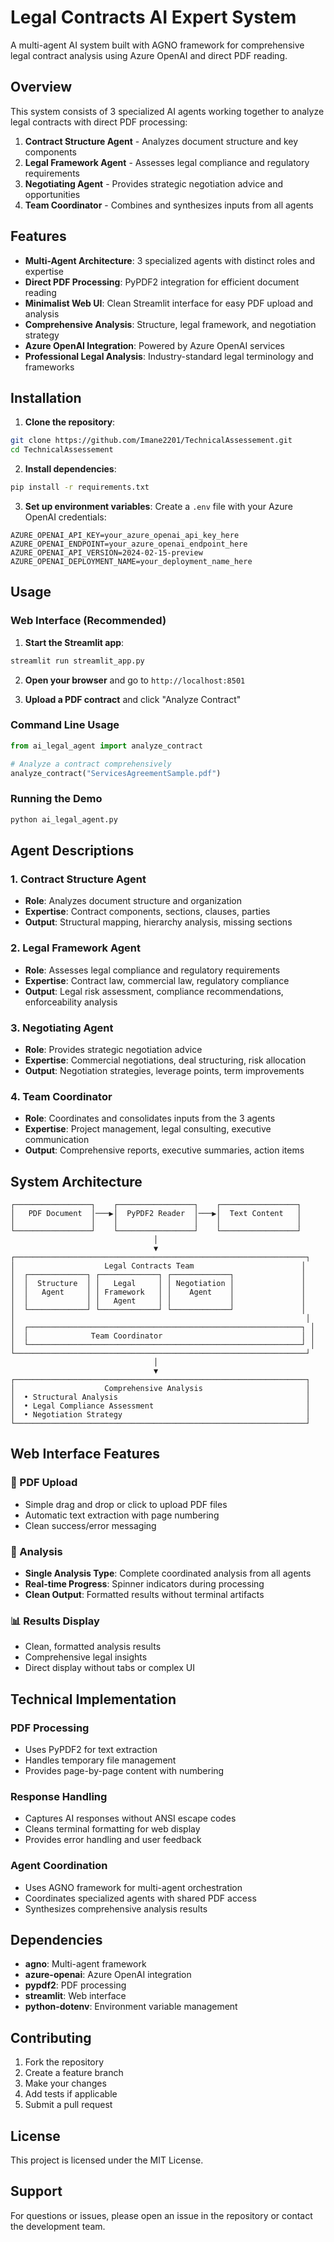 # Legal Contracts AI Expert System

A multi-agent AI system built with AGNO framework for comprehensive legal contract analysis using Azure OpenAI and direct PDF reading.

## Overview

This system consists of 3 specialized AI agents working together to analyze legal contracts with direct PDF processing:

1. **Contract Structure Agent** - Analyzes document structure and key components
2. **Legal Framework Agent** - Assesses legal compliance and regulatory requirements  
3. **Negotiating Agent** - Provides strategic negotiation advice and opportunities
4. **Team Coordinator** - Combines and synthesizes inputs from all agents

## Features

- **Multi-Agent Architecture**: 3 specialized agents with distinct roles and expertise
- **Direct PDF Processing**: PyPDF2 integration for efficient document reading
- **Minimalist Web UI**: Clean Streamlit interface for easy PDF upload and analysis
- **Comprehensive Analysis**: Structure, legal framework, and negotiation strategy
- **Azure OpenAI Integration**: Powered by Azure OpenAI services
- **Professional Legal Analysis**: Industry-standard legal terminology and frameworks

## Installation

1. **Clone the repository**:
```bash
git clone https://github.com/Imane2201/TechnicalAssessement.git
cd TechnicalAssessement
```

2. **Install dependencies**:
```bash
pip install -r requirements.txt
```

3. **Set up environment variables**:
Create a `.env` file with your Azure OpenAI credentials:
```env
AZURE_OPENAI_API_KEY=your_azure_openai_api_key_here
AZURE_OPENAI_ENDPOINT=your_azure_openai_endpoint_here
AZURE_OPENAI_API_VERSION=2024-02-15-preview
AZURE_OPENAI_DEPLOYMENT_NAME=your_deployment_name_here
```

## Usage

### Web Interface (Recommended)

1. **Start the Streamlit app**:
```bash
streamlit run streamlit_app.py
```

2. **Open your browser** and go to `http://localhost:8501`

3. **Upload a PDF contract** and click "Analyze Contract"

### Command Line Usage

```python
from ai_legal_agent import analyze_contract

# Analyze a contract comprehensively
analyze_contract("ServicesAgreementSample.pdf")
```

### Running the Demo

```bash
python ai_legal_agent.py
```

## Agent Descriptions

### 1. Contract Structure Agent
- **Role**: Analyzes document structure and organization
- **Expertise**: Contract components, sections, clauses, parties
- **Output**: Structural mapping, hierarchy analysis, missing sections

### 2. Legal Framework Agent  
- **Role**: Assesses legal compliance and regulatory requirements
- **Expertise**: Contract law, commercial law, regulatory compliance
- **Output**: Legal risk assessment, compliance recommendations, enforceability analysis

### 3. Negotiating Agent
- **Role**: Provides strategic negotiation advice
- **Expertise**: Commercial negotiations, deal structuring, risk allocation
- **Output**: Negotiation strategies, leverage points, term improvements

### 4. Team Coordinator
- **Role**: Coordinates and consolidates inputs from the 3 agents
- **Expertise**: Project management, legal consulting, executive communication
- **Output**: Comprehensive reports, executive summaries, action items

## System Architecture

```
┌─────────────────┐    ┌─────────────────┐    ┌─────────────────┐
│   PDF Document  │───▶│  PyPDF2 Reader  │───▶│  Text Content   │
│                 │    │                 │    │                 │
└─────────────────┘    └─────────────────┘    └─────────────────┘
                                │
                                ▼
┌─────────────────────────────────────────────────────────────────┐
│                    Legal Contracts Team                        │
│  ┌─────────────┐ ┌─────────────┐ ┌─────────────┐               │
│  │  Structure  │ │   Legal     │ │ Negotiation │               │
│  │   Agent     │ │ Framework   │ │    Agent    │               │
│  │             │ │   Agent     │ │             │               │
│  └─────────────┘ └─────────────┘ └─────────────┘               │
│                                                                 │
│  ┌─────────────────────────────────────────────────────────────┐ │
│  │              Team Coordinator                               │ │
│  └─────────────────────────────────────────────────────────────┘ │
└─────────────────────────────────────────────────────────────────┘
                                │
                                ▼
┌─────────────────────────────────────────────────────────────────┐
│                    Comprehensive Analysis                       │
│  • Structural Analysis                                          │
│  • Legal Compliance Assessment                                  │
│  • Negotiation Strategy                                         │
└─────────────────────────────────────────────────────────────────┘
```

## Web Interface Features

### 📄 PDF Upload
- Simple drag and drop or click to upload PDF files
- Automatic text extraction with page numbering
- Clean success/error messaging

### 🤖 Analysis
- **Single Analysis Type**: Complete coordinated analysis from all agents
- **Real-time Progress**: Spinner indicators during processing
- **Clean Output**: Formatted results without terminal artifacts

### 📊 Results Display
- Clean, formatted analysis results
- Comprehensive legal insights
- Direct display without tabs or complex UI

## Technical Implementation

### PDF Processing
- Uses PyPDF2 for text extraction
- Handles temporary file management
- Provides page-by-page content with numbering

### Response Handling
- Captures AI responses without ANSI escape codes
- Cleans terminal formatting for web display
- Provides error handling and user feedback

### Agent Coordination
- Uses AGNO framework for multi-agent orchestration
- Coordinates specialized agents with shared PDF access
- Synthesizes comprehensive analysis results

## Dependencies

- **agno**: Multi-agent framework
- **azure-openai**: Azure OpenAI integration
- **pypdf2**: PDF processing
- **streamlit**: Web interface
- **python-dotenv**: Environment variable management

## Contributing

1. Fork the repository
2. Create a feature branch
3. Make your changes
4. Add tests if applicable
5. Submit a pull request

## License

This project is licensed under the MIT License.

## Support

For questions or issues, please open an issue in the repository or contact the development team.

